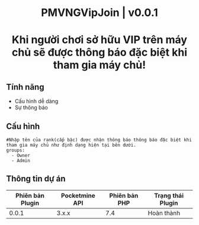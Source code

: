 <div align="center">
<h1>PMVNGVipJoin | v0.0.1<h1>
<p>Khi người chơi sở hữu VIP trên máy chủ sẽ được thông báo đặc biệt khi tham gia máy chủ!</p>
</div>

## Tính năng
- Cấu hình dễ dàng
- Sự thông báo
  
## Cấu hình
```
#Nhập tên của rank(cấp bậc) được nhận thông báo thông báo đặc biệt khi tham gia máy chủ như định dạng hiện tại bên dưới.
groups:
  - Owner
  - Admin
```

## Thông tin dự án

| Phiên bản Plugin | Pocketmine API | Phiên bản PHP | Trạng thái Plugin |
|---|---|---|---|
| 0.0.1 | 3.x.x | 7.4 | Hoàn thành |
 
